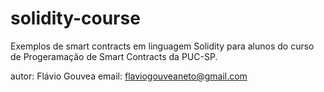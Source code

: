 # solidity-course

Exemplos de smart contracts em linguagem Solidity para alunos do curso de Progeramação de Smart Contracts da PUC-SP.

autor: Flávio Gouvea
email: flaviogouveaneto@gmail.com
